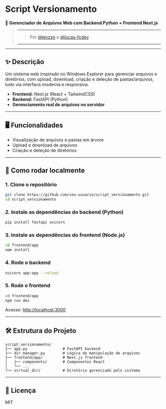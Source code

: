 # Script Versionamento

🚀 **Gerenciador de Arquivos Web com Backend Python + Frontend Next.js**

>
> ---
>> Por [@levzxn](https://github.com/levzxn) e [@lucas-fcdev](https://github.com/lucas-fcdev)
> ---

---

## ✨ Descrição

Um sistema web inspirado no Windows Explorer para gerenciar arquivos e diretórios, com upload, download, criação e deleção de pastas/arquivos, tudo via interface moderna e responsiva.

- **Frontend:** Next.js (React + TailwindCSS)
- **Backend:** FastAPI (Python)
- **Gerenciamento real de arquivos no servidor**

---

## 🖥️ Funcionalidades

- Visualização de arquivos e pastas em árvore
- Upload e download de arquivos
- Criação e deleção de diretórios

---

## 🚦 Como rodar localmente

### 1. Clone o repositório

```bash
git clone https://github.com/seu-usuario/script_versionamento.git
cd script_versionamento
```

### 2. Instale as dependências do backend (Python)

```bash
pip install fastapi uvicorn
```

### 3. Instale as dependências do frontend (Node.js)

```bash
cd frontend/app
npm install
```

### 4. Rode o backend

```bash
uvicorn app:app --reload
```

### 5. Rode o frontend

```bash
cd frontend/app
npm run dev
```

Acesse: [http://localhost:3000](http://localhost:3000)

---

## 🛠️ Estrutura do Projeto

```
script_versionamento/
├── app.py                # FastAPI backend
├── dir_manager.py        # Lógica de manipulação de arquivos
├── frontend/app/         # Next.js frontend
│   ├── components/       # Componentes React
│   └── ...
└── virtual_dir/          # Diretório gerenciado pelo sistema
```

---

## 📄 Licença

MIT
